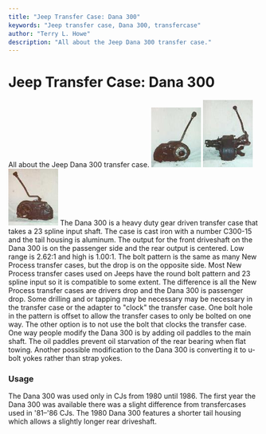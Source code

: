 ```yaml
---
title: "Jeep Transfer Case: Dana 300"
keywords: "Jeep transfer case, Dana 300, transfercase"
author: "Terry L. Howe"
description: "All about the Jeep Dana 300 transfer case."
---
```

# Jeep Transfer Case: Dana 300
All about the Jeep Dana 300 transfer case.
[![D300 front](/xfer/d300fT.jpg)](/xfer/d300f.jpg)
[![D300 side](/xfer/d300sT.jpg)](/xfer/d300s.jpg)
[![D300 back](/xfer/d300bT.jpg)](/xfer/d300b.jpg)
The Dana 300 is a heavy duty gear driven transfer case that takes a 23 spline input shaft.
The case is cast iron with a number C300-15 and the tail housing is aluminum.
The output for the front driveshaft on the Dana 300 is on the passenger side and the rear output is centered.
Low range is 2.62:1 and high is 1.00:1.
The bolt pattern is the same as many New Process transfer cases, but the drop is on the opposite side.
Most New Process transfer cases used on Jeeps have the round bolt pattern and 23 spline input so it is compatible to some extent.
The difference is all the New Process transfer cases are drivers drop and the Dana 300 is passenger drop.
Some drilling and or tapping may be necessary may be necessary in the transfer case or the adapter to "clock" the transfer case.
One bolt hole in the pattern is offset to allow the transfer cases to only be bolted on one way.
The other option is to not use the bolt that clocks the transfer case.
One way people modify the Dana 300 is by adding oil paddles to the main shaft.
The oil paddles prevent oil starvation of the rear bearing when flat towing.
Another possible modification to the Dana 300 is converting it to u-bolt yokes rather than strap yokes.

### Usage
The Dana 300 was used only in CJs from 1980 until 1986.
The first year the Dana 300 was available there was a slight difference from transfercases used in '81–'86 CJs.
The 1980 Dana 300 features a shorter tail housing which allows a slightly longer rear driveshaft.